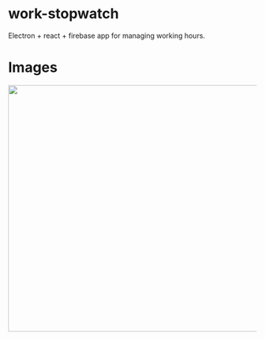 # work-stopwatch
Electron + react + firebase app for managing working hours.

# Images
<img src="https://i.imgur.com/5uNNI0h.png" width="800" height="500"/>
